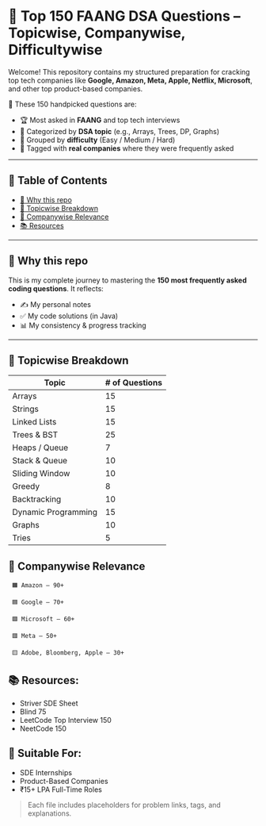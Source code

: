 # 🧠 Top 150 FAANG DSA Questions – Topicwise, Companywise, Difficultywise

Welcome! This repository contains my structured preparation for cracking top tech companies like **Google, Amazon, Meta, Apple, Netflix, Microsoft**, and other top product-based companies.

📌 These 150 handpicked questions are:
- 🏆 Most asked in **FAANG** and top tech interviews
- 📂 Categorized by **DSA topic** (e.g., Arrays, Trees, DP, Graphs)
- 🎯 Grouped by **difficulty** (Easy / Medium / Hard)
- 🏢 Tagged with **real companies** where they were frequently asked

---

## 📘 Table of Contents

- [📌 Why this repo](#-why-this-repo)
- [📂 Topicwise Breakdown](#-topicwise-breakdown)
- [💼 Companywise Relevance](#-companywise-relevance)
- [📚 Resources](#-resources)

---

## 📌 Why this repo

This is my complete journey to mastering the **150 most frequently asked coding questions**. It reflects:
- ✍️ My personal notes
- ✅ My code solutions (in Java)
- 📊 My consistency & progress tracking

---

## 📂 Topicwise Breakdown

| Topic            | # of Questions |
|------------------|----------------|
| Arrays           | 15             |
| Strings          | 15             |
| Linked Lists     | 15             |
| Trees & BST      | 25             |
| Heaps / Queue    | 7              |
| Stack & Queue    | 10             |
| Sliding Window   | 10             |
| Greedy           | 8              |
| Backtracking     | 10             |
| Dynamic Programming | 15         |
| Graphs           | 10             |
| Tries            | 5              |

## 💼 Companywise Relevance
     🟧 Amazon – 90+

     🟦 Google – 70+

     🟩 Microsoft – 60+

     🟥 Meta – 50+

     🟨 Adobe, Bloomberg, Apple – 30+

## 📚 Resources:
- Striver SDE Sheet
- Blind 75
- LeetCode Top Interview 150
- NeetCode 150

## 💼 Suitable For:
- SDE Internships
- Product-Based Companies
- ₹15+ LPA Full-Time Roles

> Each file includes placeholders for problem links, tags, and explanations.
